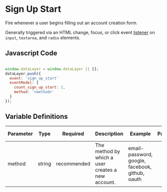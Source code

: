 # Sign Up Start

Fire whenever a user begins filling out an account creation form.

Generally triggered via an HTML change, focus, or click event [listener](https://developer.mozilla.org/en-US/docs/Web/API/EventTarget/addEventListener) on `input`, `textarea`, and `radio` elements.

## Javascript Code

```js

window.dataLayer = window.dataLayer || [];
dataLayer.push({
  event: 'sign_up_start'
  eventModel: {
    count_sign_up_start: 1,
    method: '<method>'
  }
});
```

## Variable Definitions

|Parameter|Type|Required|Description|Example|Pattern|Min Length|Max Length|
| --- | --- | --- | --- | --- | --- | --- | --- |
|method|string|recommended|The method by which a user creates a new account.|email-password, google, facebook, github, oauth|